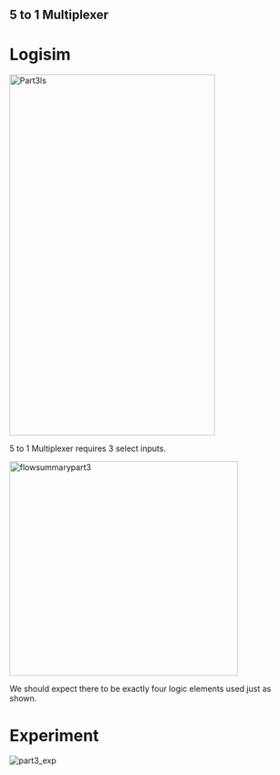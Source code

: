 ## 5 to 1 Multiplexer

# Logisim

<img width="360" height="633" alt="Part3ls" src="https://github.com/user-attachments/assets/c0b41e68-f69d-41d8-b4af-ce1633e9554d" />

5 to 1 Multiplexer requires 3 select inputs.


<img width="400" height="376" alt="flowsummarypart3" src="https://github.com/user-attachments/assets/9f8f22ee-c0f1-48e5-be04-17a575082143" />

We should expect there to be exactly four logic elements used just as shown.



# Experiment

![part3_exp](https://github.com/user-attachments/assets/571f1a1d-ca1e-47f5-bf3c-6b7576e0e3dc)
